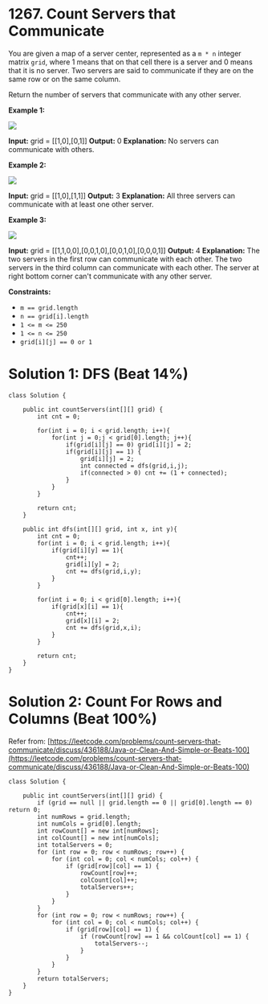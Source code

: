 # 1267. Count Servers that Communicate
You are given a map of a server center, represented as a  `m * n`  integer matrix `grid`, where 1 means that on that cell there is a server and 0 means that it is no server. Two servers are said to communicate if they are on the same row or on the same column.  
  
Return the number of servers that communicate with any other server.

**Example 1:**

![](https://assets.leetcode.com/uploads/2019/11/14/untitled-diagram-6.jpg)

**Input:** grid = [[1,0],[0,1]]
**Output:** 0
**Explanation:** No servers can communicate with others.

**Example 2:**

**![](https://assets.leetcode.com/uploads/2019/11/13/untitled-diagram-4.jpg)**

**Input:** grid = [[1,0],[1,1]]
**Output:** 3
**Explanation:** All three servers can communicate with at least one other server.

**Example 3:**

![](https://assets.leetcode.com/uploads/2019/11/14/untitled-diagram-1-3.jpg)

**Input:** grid = [[1,1,0,0],[0,0,1,0],[0,0,1,0],[0,0,0,1]]
**Output:** 4
**Explanation:** The two servers in the first row can communicate with each other. The two servers in the third column can communicate with each other. The server at right bottom corner can't communicate with any other server.

**Constraints:**

-   `m == grid.length`
-   `n == grid[i].length`
-   `1 <= m <= 250`
-   `1 <= n <= 250`
-   `grid[i][j] == 0 or 1`

# Solution 1: DFS (Beat 14%)
```
class Solution {
        
    public int countServers(int[][] grid) {
        int cnt = 0;
        
        for(int i = 0; i < grid.length; i++){
            for(int j = 0;j < grid[0].length; j++){
                if(grid[i][j] == 0) grid[i][j] = 2;
                if(grid[i][j] == 1) {
                    grid[i][j] = 2;
                    int connected = dfs(grid,i,j);
                    if(connected > 0) cnt += (1 + connected);
                }
            }
        }
        
        return cnt;
    }
    
    public int dfs(int[][] grid, int x, int y){
        int cnt = 0;
        for(int i = 0; i < grid.length; i++){
            if(grid[i][y] == 1){
                cnt++;
                grid[i][y] = 2;
                cnt += dfs(grid,i,y);
            }
        }
        
        for(int i = 0; i < grid[0].length; i++){
            if(grid[x][i] == 1){
                cnt++;
                grid[x][i] = 2;
                cnt += dfs(grid,x,i);
            }
        }
        
        return cnt;
    }
}
```

# Solution 2: Count For Rows and Columns (Beat 100%)
Refer from: [https://leetcode.com/problems/count-servers-that-communicate/discuss/436188/Java-or-Clean-And-Simple-or-Beats-100](https://leetcode.com/problems/count-servers-that-communicate/discuss/436188/Java-or-Clean-And-Simple-or-Beats-100)
```
class Solution {
    
    public int countServers(int[][] grid) {
        if (grid == null || grid.length == 0 || grid[0].length == 0) return 0;
        int numRows = grid.length;
        int numCols = grid[0].length;
        int rowCount[] = new int[numRows];
        int colCount[] = new int[numCols];
        int totalServers = 0;
        for (int row = 0; row < numRows; row++) {
            for (int col = 0; col < numCols; col++) {
                if (grid[row][col] == 1) {
                    rowCount[row]++;
                    colCount[col]++;
                    totalServers++;
                }
            }
        }
        for (int row = 0; row < numRows; row++) {
            for (int col = 0; col < numCols; col++) {
                if (grid[row][col] == 1) {
                    if (rowCount[row] == 1 && colCount[col] == 1) {
                        totalServers--;
                    }
                }
            }
        }
        return totalServers;
    }
}
```
